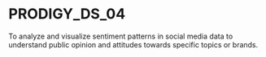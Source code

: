 # PRODIGY_DS_04
To analyze and visualize sentiment patterns in social media data to understand public opinion and attitudes towards specific topics or brands.
